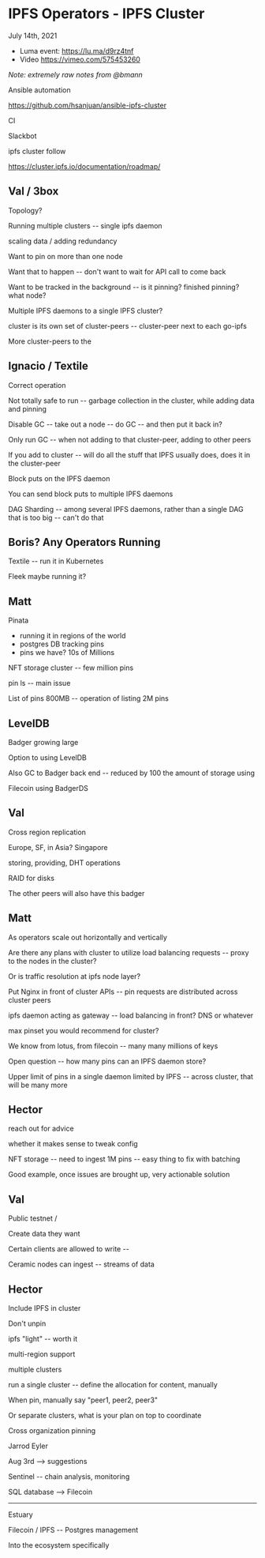 # IPFS Operators - IPFS Cluster

July 14th, 2021

* Luma event: https://lu.ma/d9rz4tnf
* Video https://vimeo.com/575453260

_Note: extremely raw notes from @bmann_

Ansible automation

https://github.com/hsanjuan/ansible-ipfs-cluster

CI 

Slackbot

ipfs cluster follow

https://cluster.ipfs.io/documentation/roadmap/

## Val / 3box

Topology?

Running multiple clusters -- single ipfs daemon

scaling data / adding redundancy

Want to pin on more than one node

Want that to happen -- don't want to wait for API call to come back

Want to be tracked in the background -- is it pinning? finished pinning? what node?

Multiple IPFS daemons to a single IPFS cluster?

cluster is its own set of cluster-peers -- cluster-peer next to each go-ipfs

More cluster-peers to the 

## Ignacio / Textile

Correct operation

Not totally safe to run -- garbage collection in the cluster, while adding data and pinning

Disable GC -- take out a node -- do GC -- and then put it back in?

Only run GC -- when not adding to that cluster-peer, adding to other peers

If you add to cluster -- will do all the stuff that IPFS usually does, does it in the cluster-peer

Block puts on the IPFS daemon

You can send block puts to multiple IPFS daemons

DAG Sharding -- among several IPFS daemons, rather than a single DAG that is too big -- can't do that


## Boris? Any Operators Running

Textile -- run it in Kubernetes

Fleek maybe running it?

## Matt

Pinata
* running it in regions of the world
* postgres DB tracking pins
* pins we have? 10s of Millions

NFT storage cluster -- few million pins

pin ls -- main issue

List of pins 800MB -- operation of listing 2M pins

## LevelDB

Badger growing large

Option to using LevelDB

Also GC to Badger back end -- reduced by 100 the amount of storage using

Filecoin using BadgerDS

## Val

Cross region replication

Europe, SF, in Asia? Singapore

storing, providing, DHT operations

RAID for disks

The other peers will also have this badger

## Matt

As operators scale out horizontally and vertically

Are there any plans with cluster to utilize load balancing requests -- proxy to the nodes in the cluster?

Or is traffic resolution at ipfs node layer?

Put Nginx in front of cluster APIs -- pin requests are distributed across cluster peers

ipfs daemon acting as gateway -- load balancing in front? DNS or whatever

max pinset you would recommend for cluster?

We know from lotus, from filecoin -- many many millions of keys

Open question -- how many pins can an IPFS daemon store?

Upper limit of pins in a single daemon limited by IPFS -- across cluster, that will be many more

## Hector

reach out for advice

whether it makes sense to tweak config

NFT storage -- need to ingest 1M pins -- easy thing to fix with batching

Good example, once issues are brought up, very actionable solution

## Val

Public testnet / 

Create data they want

Certain clients are allowed to write -- 

Ceramic nodes can ingest -- streams of data

## Hector

Include IPFS in cluster

Don't unpin

ipfs "light" -- worth it

multi-region support

multiple clusters

run a single cluster -- define the allocation for content, manually

When pin, manually say "peer1, peer2, peer3"

Or separate clusters, what is your plan on top to coordinate

Cross organization pinning

Jarrod Eyler

Aug 3rd --> suggestions

Sentinel -- chain analysis, monitoring

SQL database --> Filecoin

---

Estuary

Filecoin / IPFS -- Postgres management

Into the ecosystem specifically
